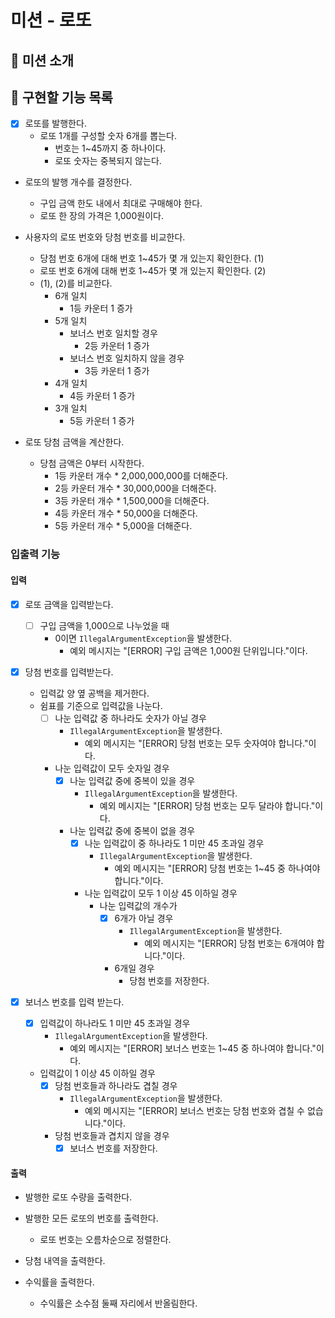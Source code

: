 # 미션 - 로또

## 📮 미션 소개

## 🚀 구현할 기능 목록

- [x] 로또를 발행한다.
    - 로또 1개를 구성할 숫자 6개를 뽑는다.
        - 번호는 1~45까지 중 하나이다.
        - 로또 숫자는 중복되지 않는다.

- 로또의 발행 개수를 결정한다.
    - 구입 금액 한도 내에서 최대로 구매해야 한다.
    - 로또 한 장의 가격은 1,000원이다.

- 사용자의 로또 번호와 당첨 번호를 비교한다.
    - 당첨 번호 6개에 대해 번호 1~45가 몇 개 있는지 확인한다. (1)
    - 로또 번호 6개에 대해 번호 1~45가 몇 개 있는지 확인한다. (2)
    - (1), (2)를 비교한다.
        - 6개 일치
            - 1등 카운터 1 증가
        - 5개 일치
            - 보너스 번호 일치할 경우
                - 2등 카운터 1 증가
            - 보너스 번호 일치하지 않을 경우
                - 3등 카운터 1 증가
        - 4개 일치
            - 4등 카운터 1 증가
        - 3개 일치
            - 5등 카운터 1 증가

- 로또 당첨 금액을 계산한다.
    - 당첨 금액은 0부터 시작한다.
        - 1등 카운터 개수 * 2,000,000,000를 더해준다.
        - 2등 카운터 개수 * 30,000,000을 더해준다.
        - 3등 카운터 개수 * 1,500,000을 더해준다.
        - 4등 카운터 개수 * 50,000을 더해준다.
        - 5등 카운터 개수 * 5,000을 더해준다.

### 입출력 기능

#### 입력

- [x] 로또 금액을 입력받는다.
    - [ ] 구입 금액을 1,000으로 나누었을 때
        - 0이면 `IllegalArgumentException`을 발생한다.
            - 예외 메시지는 "[ERROR] 구입 금액은 1,000원 단위입니다."이다.

- [x] 당첨 번호를 입력받는다.
    - 입력값 양 옆 공백을 제거한다.
    - 쉼표를 기준으로 입력값을 나눈다.
        - [ ] 나눈 입력값 중 하나라도 숫자가 아닐 경우
            - `IllegalArgumentException`을 발생한다.
                - 예외 메시지는 "[ERROR] 당첨 번호는 모두 숫자여야 합니다."이다.
        - 나눈 입력값이 모두 숫자일 경우
            - [x] 나눈 입력값 중에 중복이 있을 경우
                - `IllegalArgumentException`을 발생한다.
                    - 예외 메시지는 "[ERROR] 당첨 번호는 모두 달라야 합니다."이다.
            - 나눈 입력값 중에 중복이 없을 경우
                - [x] 나눈 입력값이 중 하나라도 1 미만 45 초과일 경우
                    - `IllegalArgumentException`을 발생한다.
                        - 예외 메시지는 "[ERROR] 당첨 번호는 1~45 중 하나여야 합니다."이다.
                - 나눈 입력값이 모두 1 이상 45 이하일 경우
                    - 나눈 입력값의 개수가
                        - [x] 6개가 아닐 경우
                            - `IllegalArgumentException`을 발생한다.
                                - 예외 메시지는 "[ERROR] 당첨 번호는 6개여야 합니다."이다.
                        - 6개일 경우
                            - 당첨 번호를 저장한다.

- [x] 보너스 번호를 입력 받는다.
    - [x] 입력값이 하나라도 1 미만 45 초과일 경우
        - `IllegalArgumentException`을 발생한다.
            - 예외 메시지는 "[ERROR] 보너스 번호는 1~45 중 하나여야 합니다."이다.
    - 입력값이 1 이상 45 이하일 경우
        - [x] 당첨 번호들과 하나라도 겹칠 경우
            - `IllegalArgumentException`을 발생한다.
                - 예외 메시지는 "[ERROR] 보너스 번호는 당첨 번호와 겹칠 수 없습니다."이다.
        - 당첨 번호들과 겹치지 않을 경우
            - [x] 보너스 번호를 저장한다.

#### 출력

- 발행한 로또 수량을 출력한다.

- 발행한 모든 로또의 번호를 출력한다.
    - 로또 번호는 오름차순으로 정렬한다.

- 당첨 내역을 출력한다.

- 수익률을 출력한다.
    - 수익률은 소수점 둘째 자리에서 반올림한다.
